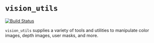 # `vision_utils`

[![Build Status](https://travis-ci.org/UC3MSocialRobots/people_msgs.svg)](https://travis-ci.org/UC3MSocialRobots/people_msgs)

```vision_utils``` supplies a variety of tools and utilities to
manipulate color images, depth images, user masks, and more.
